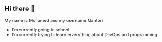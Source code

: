 ## Hi there 👋
My name is Mohamed and my username Mantori
- I’m currently going to school
- I’m currently trying to learn erverything about DevOps and programming
